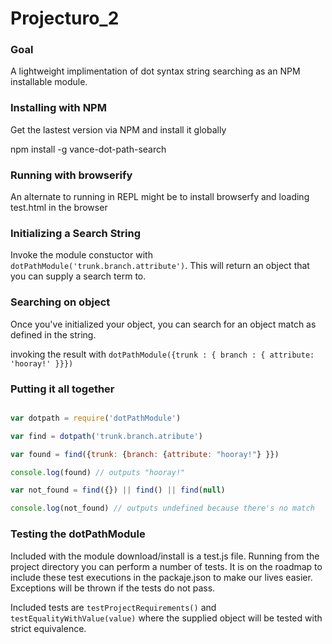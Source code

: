 Projecturo_2
============

### Goal

A lightweight implimentation of dot syntax string searching as an NPM installable module.



### Installing with NPM

Get the lastest version via NPM and install it globally

npm install -g vance-dot-path-search



### Running with browserify

An alternate to running in REPL might be to install browserfy and loading test.html in the browser


### Initializing a Search String

Invoke the module constuctor with `dotPathModule('trunk.branch.attribute')`. This will return an object that you can supply a search term to.

### Searching on object

Once you've initialized your object, you can search for an object match as defined in the string.

invoking the result with `dotPathModule({trunk : { branch : { attribute: 'hooray!' }}})`


### Putting it all together


```javascript

var dotpath = require('dotPathModule')

var find = dotpath('trunk.branch.atribute')

var found = find({trunk: {branch: {attribute: "hooray!"} }})

console.log(found) // outputs "hooray!"

var not_found = find({}) || find() || find(null)

console.log(not_found) // outputs undefined because there's no match

```


### Testing the dotPathModule


Included with the module download/install is a test.js file. Running from the project directory you can perform a number of tests. It is on the roadmap to include these test executions in the packaje.json to make our lives easier. Exceptions will be thrown if the tests do not pass.

Included tests are `testProjectRequirements()` and `testEqualityWithValue(value)` where the supplied object will  be tested with strict equivalence.












